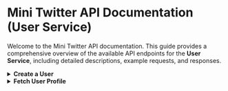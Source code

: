 # Mini Twitter API Documentation (User Service)

Welcome to the Mini Twitter API documentation. This guide provides a comprehensive overview of the available API endpoints for the **User Service**, including detailed descriptions, example requests, and responses.

<details>
<a id="create-user"></a>
<summary><b>Create a User</b></summary>

**Endpoint:** `POST /api/users`

**Description:** Creates a new user in the system.

**Request Body:**
```json
{
  "username": "johndoe",
  "email": "johndoe@example.com",
  "password": "password123",
  "name": "John Doe",
  "bio": "A passionate coder."
}
```

**Response Body (Success):**
```json
{
  "data": "OK"
}
```

**Response Body (Failed):**
```json
{
  "errors": "Username or email already exists."
}
```
</details>

<details>
<a id="fetch-user-profile"></a>
<summary><b>Fetch User Profile</b></summary>

**Endpoint:** `GET /api/users/{userId}`

**Description:**  Retrieves details of a specific user by their ID.

**Request Parameters::**
- userId: The unique identifier of the user whose profile is being fetched.

**Response Body (Success):**
```json
{
  "data": {
    "id": "user-123",
    "username": "johndoe",
    "email": "johndoe@example.com",
    "name": "John Doe",
    "bio": "A passionate coder."
  }
}
```

**Response Body (Failed):**
```json
{
  "errors": "User not found."
}
```
</details>

